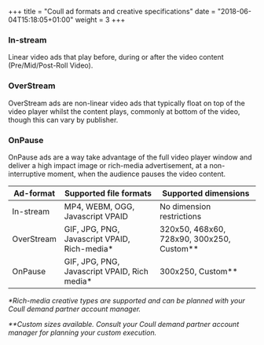+++
title = "Coull ad formats and creative specifications"
date = "2018-06-04T15:18:05+01:00"
weight = 3
+++

### In-stream

Linear video ads that play before, during or after the video content (Pre/Mid/Post-Roll Video).

### OverStream

OverStream ads are non-linear video ads that typically float on top of the video player whilst the content plays, commonly at bottom of the video, though this can vary by publisher.

### OnPause

OnPause ads are a way take advantage of the full video player window and deliver a high impact image or rich-media advertisement, at a non-interruptive moment, when the audience pauses the video content.

| Ad-format  | Supported file formats                       | Supported dimensions                      |
|------------|----------------------------------------------|-------------------------------------------|
| In-stream  | MP4, WEBM, OGG, Javascript VPAID             | No dimension restrictions                 |
| OverStream | GIF, JPG, PNG, Javascript VPAID, Rich-media* | 320x50, 468x60, 728x90, 300x250, Custom** |
| OnPause    | GIF, JPG, PNG, Javascript VPAID, Rich media* | 300x250, Custom**                         |


_\*Rich-media creative types are supported and can be planned with your Coull demand partner account manager._

_\*\*Custom sizes available. Consult your Coull demand partner account manager for planning your custom execution._
